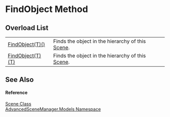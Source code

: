 # FindObject Method


## Overload List
<table>
<tr>
<td><a href="M_AdvancedSceneManager_Models_Scene_FindObject__1.md">FindObject(T)()</a></td>
<td>Finds the object in the hierarchy of this <a href="T_AdvancedSceneManager_Models_Scene.md">Scene</a>.</td></tr>
<tr>
<td><a href="M_AdvancedSceneManager_Models_Scene_FindObject__1_1.md">FindObject(T)(T)</a></td>
<td>Finds the object in the hierarchy of this <a href="T_AdvancedSceneManager_Models_Scene.md">Scene</a>.</td></tr>
</table>

## See Also


#### Reference
<a href="T_AdvancedSceneManager_Models_Scene.md">Scene Class</a>  
<a href="N_AdvancedSceneManager_Models.md">AdvancedSceneManager.Models Namespace</a>  
